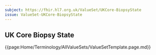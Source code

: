 ```yaml
---
subject: https://fhir.hl7.org.uk/ValueSet/UKCore-BiopsyState
issue: ValueSet-UKCore-BiopsyState
---
```

## UK Core Biopsy State

{{page:Home/Terminology/AllValueSets/ValueSetTemplate.page.md}}